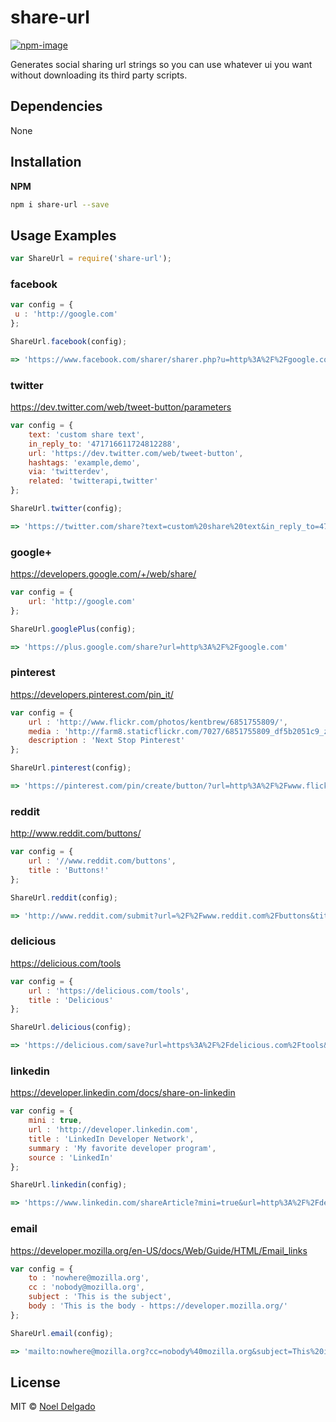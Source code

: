 # share-url

[![npm-image](https://img.shields.io/npm/v/share-url.svg?style=flat-square)](https://www.npmjs.com/package/share-url)

Generates social sharing url strings so you can use whatever ui you want without downloading its third party scripts.


## Dependencies
None

## Installation

**NPM**

```sh
npm i share-url --save
```

## Usage Examples

```js
var ShareUrl = require('share-url');
```

### facebook

```js
var config = {
 u : 'http://google.com'
};

ShareUrl.facebook(config);

=> 'https://www.facebook.com/sharer/sharer.php?u=http%3A%2F%2Fgoogle.com'
```

### twitter
https://dev.twitter.com/web/tweet-button/parameters

```js
var config = {
	text: 'custom share text',
	in_reply_to: '471716611724812288',
	url: 'https://dev.twitter.com/web/tweet-button',
	hashtags: 'example,demo',
	via: 'twitterdev',
	related: 'twitterapi,twitter'
};

ShareUrl.twitter(config);

=> 'https://twitter.com/share?text=custom%20share%20text&in_reply_to=471716611724812288&url=https%3A%2F%2Fdev.twitter.com%2Fweb%2Ftweet-button&hashtags=example%2Cdemo&via=twitterdev&related=twitterapi%2Ctwitter'
```

### google+
https://developers.google.com/+/web/share/


```js
var config = {
	url: 'http://google.com'
};

ShareUrl.googlePlus(config);

=> 'https://plus.google.com/share?url=http%3A%2F%2Fgoogle.com'
```

### pinterest
https://developers.pinterest.com/pin_it/

```js
var config = {
	url : 'http://www.flickr.com/photos/kentbrew/6851755809/',
	media : 'http://farm8.staticflickr.com/7027/6851755809_df5b2051c9_z.jpg',
	description : 'Next Stop Pinterest'
};

ShareUrl.pinterest(config);

=> 'https://pinterest.com/pin/create/button/?url=http%3A%2F%2Fwww.flickr.com%2Fphotos%2Fkentbrew%2F6851755809%2F&media=http%3A%2F%2Ffarm8.staticflickr.com%2F7027%2F6851755809_df5b2051c9_z.jpg&description=Next%20Stop%20Pinterest'

```

### reddit
http://www.reddit.com/buttons/

```js
var config = {
	url : '//www.reddit.com/buttons',
	title : 'Buttons!'
};

ShareUrl.reddit(config);

=> 'http://www.reddit.com/submit?url=%2F%2Fwww.reddit.com%2Fbuttons&title=Buttons!'
```

### delicious
https://delicious.com/tools

```js
var config = {
	url : 'https://delicious.com/tools',
	title : 'Delicious'
};

ShareUrl.delicious(config);

=> 'https://delicious.com/save?url=https%3A%2F%2Fdelicious.com%2Ftools&title=Delicious'
```

### linkedin
https://developer.linkedin.com/docs/share-on-linkedin

```js
var config = {
	mini : true,
	url : 'http://developer.linkedin.com',
	title : 'LinkedIn Developer Network',
	summary : 'My favorite developer program',
	source : 'LinkedIn'
};

ShareUrl.linkedin(config);

=> 'https://www.linkedin.com/shareArticle?mini=true&url=http%3A%2F%2Fdeveloper.linkedin.com&title=LinkedIn%20Developer%20Network&summary=My%20favorite%20developer%20program&source=LinkedIn'
```

### email
https://developer.mozilla.org/en-US/docs/Web/Guide/HTML/Email_links

```js
var config = {
	to : 'nowhere@mozilla.org',
	cc : 'nobody@mozilla.org',
	subject : 'This is the subject',
	body : 'This is the body - https://developer.mozilla.org/'
};

ShareUrl.email(config);

=> 'mailto:nowhere@mozilla.org?cc=nobody%40mozilla.org&subject=This%20is%20the%20subject&body=This%20is%20the%20body%20-%20https%3A%2F%2Fdeveloper.mozilla.org%2F'
```

## License
MIT © [Noel Delgado](http://pixelia.me/)
